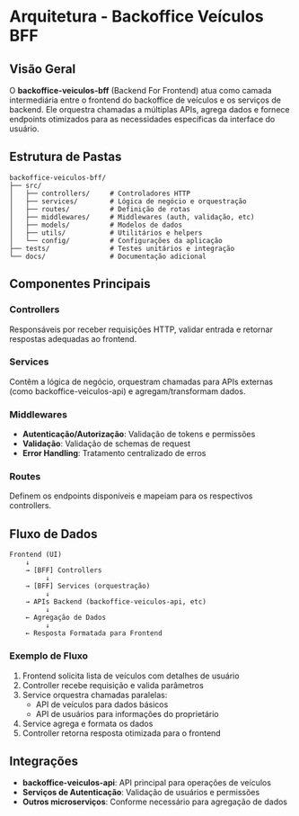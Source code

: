 # Arquitetura - Backoffice Veículos BFF

## Visão Geral

O **backoffice-veiculos-bff** (Backend For Frontend) atua como camada intermediária entre o frontend do backoffice de veículos e os serviços de backend. Ele orquestra chamadas a múltiplas APIs, agrega dados e fornece endpoints otimizados para as necessidades específicas da interface do usuário.

## Estrutura de Pastas

```
backoffice-veiculos-bff/
├── src/
│   ├── controllers/     # Controladores HTTP
│   ├── services/        # Lógica de negócio e orquestração
│   ├── routes/          # Definição de rotas
│   ├── middlewares/     # Middlewares (auth, validação, etc)
│   ├── models/          # Modelos de dados
│   ├── utils/           # Utilitários e helpers
│   └── config/          # Configurações da aplicação
├── tests/               # Testes unitários e integração
└── docs/                # Documentação adicional
```

## Componentes Principais

### Controllers
Responsáveis por receber requisições HTTP, validar entrada e retornar respostas adequadas ao frontend.

### Services
Contêm a lógica de negócio, orquestram chamadas para APIs externas (como backoffice-veiculos-api) e agregam/transformam dados.

### Middlewares
- **Autenticação/Autorização**: Validação de tokens e permissões
- **Validação**: Validação de schemas de request
- **Error Handling**: Tratamento centralizado de erros

### Routes
Definem os endpoints disponíveis e mapeiam para os respectivos controllers.

## Fluxo de Dados

```
Frontend (UI)
    ↓
    → [BFF] Controllers
         ↓
    → [BFF] Services (orquestração)
         ↓
    → APIs Backend (backoffice-veiculos-api, etc)
         ↓
    ← Agregação de Dados
         ↓
    ← Resposta Formatada para Frontend
```

### Exemplo de Fluxo
1. Frontend solicita lista de veículos com detalhes de usuário
2. Controller recebe requisição e valida parâmetros
3. Service orquestra chamadas paralelas:
   - API de veículos para dados básicos
   - API de usuários para informações do proprietário
4. Service agrega e formata os dados
5. Controller retorna resposta otimizada para o frontend

## Integrações

- **backoffice-veiculos-api**: API principal para operações de veículos
- **Serviços de Autenticação**: Validação de usuários e permissões
- **Outros microserviços**: Conforme necessário para agregação de dados
